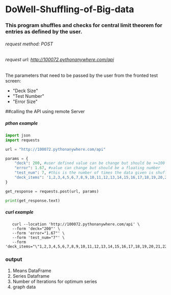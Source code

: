 # DoWell-Shuffling-of-Big-data
### This program shuffles and checks for central limit theorem for entries as defined by the user.

###### request method: POST
###### request url: http://100072.pythonanywhere.com/api

The parameters that need to be passed by the user from the fronted test screen:
* "Deck Size" <number of entries that are to be shuffled>
* "Test Number" <number of times that you want the deck to be shuffled>
* "Error Size" <This size of the error to be included in shuffled data estimation>


##calling the API using remote Server
    
##### pthon example
```python
import json
import requests

url = "http://100072.pythonanywhere.com/api"

params = {
    "deck": 200, #user defined value can be change but should be >=100
    "error": 1.67, #value can change but should be a floating number
    "test_num": 7, #this is the number of times the data given is shuffled
    "deck_items": '1,2,3,4,5,6,7,8,9,10,11,12,13,14,15,16,17,18,19,20,21,22,23,24,25,26,27,28,29,30,31,32,33,34,35,36,37,38,39,40,41,42,43,44,45,46,47,48,49,50,51,52,53,54,55,56,57,58,59,60,61,62,63,64,65,66,67,68,69,70,71,72,73,74,75,76,77,78,79,80,81,82,83,84,85,86,87,88,89,90,91,92,93,94,95,96,97,98,99,100' #items to be shuffled
}

get_response = requests.post(url, params)

print(get_response.text)
```
    
##### curl example
 ```
    curl --location 'http://100072.pythonanywhere.com/api' \
    --form 'deck="200"' \
    --form 'error="1.67"' \
    --form 'test_num="7"' \
    --form 'deck_items="\"1,2,3,4,5,6,7,8,9,10,11,12,13,14,15,16,17,18,19,20,21,22,23,24,25,26,27,28,29,30,31,32,33,34,35,36,37,38,39,40,41,42,43,44,45,46,47,48,49,50,51,52,53,54,55,56,57,58,59,60\""'
  ```
    

### output
1. Means DataFrame
2. Series Dataframe
3. Number of Iterations for optimum series
4. graph data
